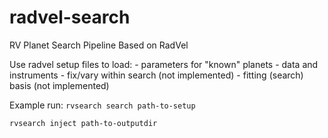 # radvel-search
RV Planet Search Pipeline Based on RadVel

Use radvel setup files to load:
    - parameters for "known" planets
    - data and instruments
    - fix/vary within search (not implemented)
    - fitting (search) basis (not implemented)


Example run:
`rvsearch search path-to-setup`

`rvsearch inject path-to-outputdir`
